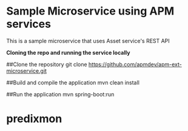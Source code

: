 Sample Microservice using APM services
===
This is a sample microservice that uses Asset service's REST API

**Cloning the repo and running the service locally**

##Clone the repository
git clone https://github.com/apmdev/apm-ext-microservice.git

##Build and compile the application
mvn clean install

##Run the application
mvn spring-boot:run

# predixmon
